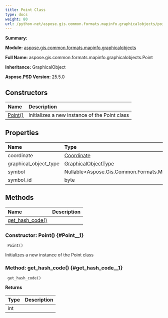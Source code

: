 ```yaml
---
title: Point Class
type: docs
weight: 80
url: /python-net/aspose.gis.common.formats.mapinfo.graphicalobjects/point/
---
```


**Summary:** 

**Module:** [aspose.gis.common.formats.mapinfo.graphicalobjects](/psd/python-net/aspose.gis.common.formats.mapinfo.graphicalobjects/)

**Full Name:** aspose.gis.common.formats.mapinfo.graphicalobjects.Point

**Inheritance:** GraphicalObject

**Aspose.PSD Version:** 25.5.0

## **Constructors**
| **Name** | **Description** |
| :- | :- |
| [Point()](#Point__1) | Initializes a new instance of the Point class |
## **Properties**
| **Name** | **Type** | **Access** | **Description** |
| :- | :- | :- | :- |
| coordinate | [Coordinate](/psd/python-net/aspose.gis.common/coordinate) | r/w |    |
| graphical_object_type | [GraphicalObjectType](/psd/python-net/aspose.gis.common.formats.mapinfo.graphicalobjects/graphicalobjecttype) | r |    |
| symbol | Nullable<Aspose.Gis.Common.Formats.MapInfo.Styling.Symbol> | r/w |    |
| symbol_id | byte | r/w |    |
## **Methods**
| **Name** | **Description** |
| :- | :- |
| [get_hash_code()](#get_hash_code__1) |    |


### Constructor: Point() {#Point__1}


```
 Point() 
```

Initializes a new instance of the Point class

### Method: get_hash_code() {#get_hash_code__1}


```
 get_hash_code() 
```

  

**Returns**

| Type | Description |
| :- | :- |
| int |  |


